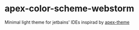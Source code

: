 # apex-color-scheme-webstorm
Minimal light theme for jetbains' IDEs inspirad by [apex-theme](https://github.com/apex/apex-ui)

